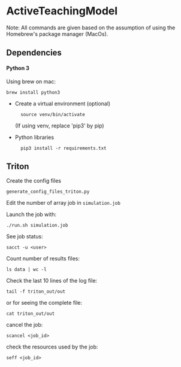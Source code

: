 # ActiveTeachingModel

Note: All commands are given based on the assumption of using the Homebrew's package manager (MacOs).

## Dependencies

#### Python 3

Using brew on mac:

    brew install python3

* Create a virtual environment (optional)

        source venv/bin/activate

    (If using venv, replace 'pip3' by pip)

* Python libraries

        pip3 install -r requirements.txt


 ## Triton
Create the config files

    generate_config_files_triton.py
    
Edit the number of array job in `simulation.job`
 
Launch the job with:
 
    ./run.sh simulation.job
    
See job status:
    
    sacct -u <user>
    
Count number of results files:
    
    ls data | wc -l
    
Check the last 10 lines of the log file:

    tail -f triton_out/out
    
or for seeing the complete file:
    
    cat triton_out/out
    
cancel the job:
    
    scancel <job_id>
    
 
check the resources used by the job:

    seff <job_id>
